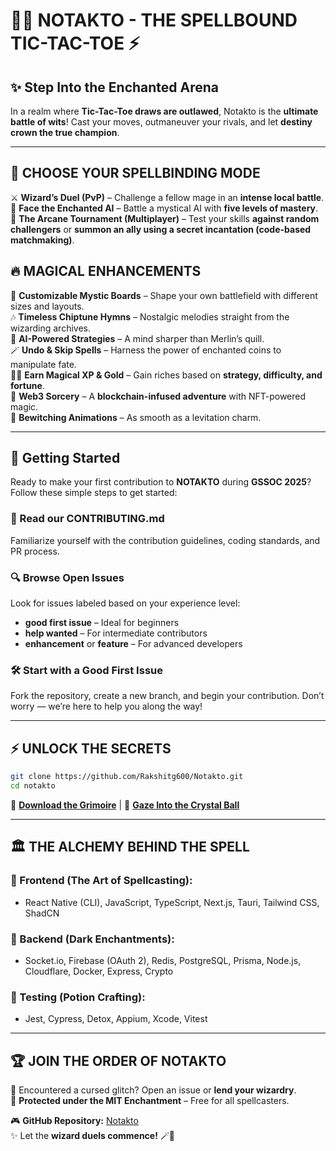 # 🧙‍♂️ NOTAKTO - THE SPELLBOUND TIC-TAC-TOE ⚡

## ✨ Step Into the Enchanted Arena
In a realm where **Tic-Tac-Toe draws are outlawed**, Notakto is the **ultimate battle of wits**! Cast your moves, outmaneuver your rivals, and let **destiny crown the true champion**. 

---

## 🏰 CHOOSE YOUR SPELLBINDING MODE
⚔️ **Wizard’s Duel (PvP)** – Challenge a fellow mage in an **intense local battle**.  
🧠 **Face the Enchanted AI** – Battle a mystical AI with **five levels of mastery**.  
🔮 **The Arcane Tournament (Multiplayer)** – Test your skills **against random challengers** or **summon an ally using a secret incantation (code-based matchmaking)**.

## 🔥 MAGICAL ENHANCEMENTS
📜 **Customizable Mystic Boards** – Shape your own battlefield with different sizes and layouts.  
🎶 **Timeless Chiptune Hymns** – Nostalgic melodies straight from the wizarding archives.  
🔮 **AI-Powered Strategies** – A mind sharper than Merlin’s quill.  
🪄 **Undo & Skip Spells** – Harness the power of enchanted coins to manipulate fate.  
🧙‍♀️ **Earn Magical XP & Gold** – Gain riches based on **strategy, difficulty, and fortune**.  
🌌 **Web3 Sorcery** – A **blockchain-infused adventure** with NFT-powered magic.  
💫 **Bewitching Animations** – As smooth as a levitation charm.  

---

## 🚀 Getting Started

Ready to make your first contribution to **NOTAKTO** during **GSSOC 2025**? Follow these simple steps to get started:

### 📄 Read our CONTRIBUTING.md
Familiarize yourself with the contribution guidelines, coding standards, and PR process.

### 🔍 Browse Open Issues
Look for issues labeled based on your experience level:

- **good first issue** – Ideal for beginners  
- **help wanted** – For intermediate contributors  
- **enhancement** or **feature** – For advanced developers  

### 🛠️ Start with a Good First Issue
Fork the repository, create a new branch, and begin your contribution. Don’t worry — we’re here to help you along the way!

---
## ⚡ UNLOCK THE SECRETS
```bash
git clone https://github.com/Rakshitg600/Notakto.git
cd notakto
```
🔗 **[Download the Grimoire](https://shorturl.at/lLOvw)** | 🎥 **[Gaze Into the Crystal Ball](https://shorturl.at/K4gQX)**

---

## 🏛️ THE ALCHEMY BEHIND THE SPELL
### 🏺 Frontend (The Art of Spellcasting):
- React Native (CLI), JavaScript, TypeScript, Next.js, Tauri, Tailwind CSS, ShadCN
### 📖 Backend (Dark Enchantments):
- Socket.io, Firebase (OAuth 2), Redis, PostgreSQL, Prisma, Node.js, Cloudflare, Docker, Express, Crypto
### 🧪 Testing (Potion Crafting):
- Jest, Cypress, Detox, Appium, Xcode, Vitest

---

## 🏆 JOIN THE ORDER OF NOTAKTO
🔮 Encountered a cursed glitch? Open an issue or **lend your wizardry**.  
📜 **Protected under the MIT Enchantment** – Free for all spellcasters.  

🎮 **GitHub Repository:** [Notakto](https://github.com/Rakshitg600/Notakto)  
✨ Let the **wizard duels commence!** 🪄🎲



